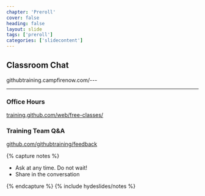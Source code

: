 ```yaml
---
chapter: 'Preroll'
cover: false
heading: false
layout: slide
tags: ['preroll']
categories: ['slidecontent']
---
```


## Classroom Chat
<div class="pseudoLink" contenteditable>githubtraining.campfirenow.com/---</div>

---

### Office Hours
[training.github.com/web/free-classes/](https://training.github.com/web/free-classes/)

### Training Team Q&A
[github.com/githubtraining/feedback](githubtraining/feedback/)

{% capture notes %}

* Ask at any time. Do not wait!
* Share in the conversation

{% endcapture %}
{% include hydeslides/notes %}

